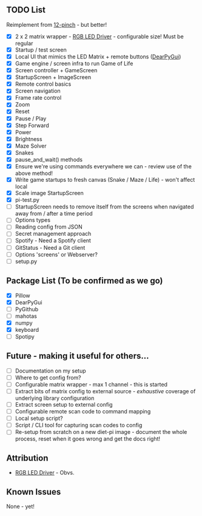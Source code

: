 ## TODO List

Reimplement from [12-pinch](https://github.com/null-loop/12-pinch) - but better!

* [x] 2 x 2 matrix wrapper - [RGB LED Driver](https://github.com/hzeller/rpi-rgb-led-matrix) - configurable size! Must be regular
* [x] Startup / test screen
* [x] Local UI that mimics the LED Matrix + remote buttons ([DearPyGui](https://github.com/hoffstadt/DearPyGui))
* [x] Game engine / screen infra to run Game of Life
* [x] Screen controller + GameScreen
* [x] StartupScreen + ImageScreen
* [x] Remote control basics
* [x] Screen navigation
* [x] Frame rate control
* [x] Zoom
* [x] Reset
* [x] Pause / Play
* [x] Step Forward
* [x] Power
* [x] Brightness
* [x] Maze Solver
* [x] Snakes
* [x] pause_and_wait() methods
* [x] Ensure we're using commands everywhere we can - review use of the above method!
* [x] Write game startups to fresh canvas (Snake / Maze / Life) - won't affect local
* [x] Scale image StartupScreen
* [x] pi-test.py
* [ ] StartupScreen needs to remove itself from the screens when navigated away from / after a time period
* [ ] Options types
* [ ] Reading config from JSON
* [ ] Secret management approach
* [ ] Spotify - Need a Spotify client
* [ ] GitStatus - Need a Git client
* [ ] Options 'screens' or Webserver?
* [ ] setup.py

## Package List (To be confirmed as we go)

* [x] Pillow
* [x] DearPyGui
* [ ] PyGithub
* [ ] mahotas
* [x] numpy
* [x] keyboard
* [ ] Spotipy

## Future - making it useful for others...

* [ ] Documentation on my setup
* [ ] Where to get config from?
* [ ] Configurable matrix wrapper - max 1 channel - this is started
* [ ] Extract bits of matrix config to external source - _exhaustive_ coverage of underlying library configuration
* [ ] Extract screen setup to external config
* [ ] Configurable remote scan code to command mapping
* [ ] Local setup script?
* [ ] Script / CLI tool for capturing scan codes to config
* [ ] Re-setup from scratch on a new diet-pi image - document the whole process, reset when it goes wrong and get the docs right!

## Attribution

* [RGB LED Driver](https://github.com/hzeller/rpi-rgb-led-matrix) - Obvs.

## Known Issues

None - yet!